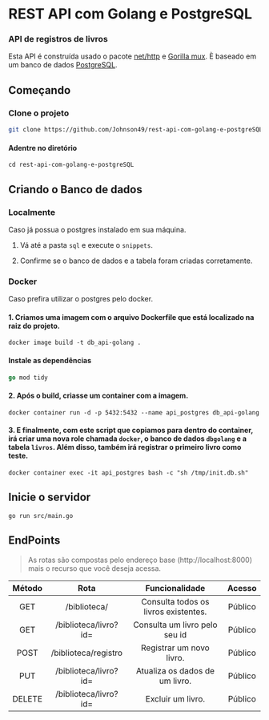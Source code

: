 # REST API com Golang e PostgreSQL


### API de registros de livros

Esta API é construída usado o pacote [net/http](https://pkg.go.dev/net/http) e [Gorilla mux](https://github.com/gorilla/mux). È baseado em um banco de dados [PostgreSQL](https://www.postgresql.org/).

## Começando

### Clone o projeto

```bash
git clone https://github.com/Johnson49/rest-api-com-golang-e-postgreSQL
```

#### Adentre no diretório 
```shell
cd rest-api-com-golang-e-postgreSQL
```


## Criando o Banco de dados

### Localmente

Caso já possua o postgres instalado em sua máquina.

1. Vá até a pasta `sql` e execute o `snippets`.

2. Confirme se o banco de dados e a tabela foram criadas corretamente.

### Docker

Caso prefira utilizar o postgres pelo docker.

#### 1. Criamos uma imagem com o arquivo Dockerfile que está localizado na raiz do projeto.

```shell
docker image build -t db_api-golang .
```

#### Instale as dependências

```go
go mod tidy
```

#### 2. Após o build, criasse um container com a imagem.

```
docker container run -d -p 5432:5432 --name api_postgres db_api-golang
```


#### 3. E finalmente, com este script que copiamos para dentro do container, irá criar uma nova role chamada `docker`, o banco de dados `dbgolang` e a tabela `livros`. Além disso, também irá registrar o primeiro livro como teste.

```
docker container exec -it api_postgres bash -c "sh /tmp/init.db.sh"
```


##  Inicie o servidor 


```
go run src/main.go
```

## EndPoints

> As rotas são compostas pelo endereço base (http://localhost:8000) mais o recurso que você deseja acessa.

|Método|Rota| Funcionalidade| Acesso |
|:-------:|:-----:|:------:|:------:|
|GET | /biblioteca/ | Consulta todos os livros existentes.| Público |
|GET |  /biblioteca/livro?id= | Consulta um livro pelo seu id| Público |
|POST | /biblioteca/registro | Registrar um novo livro. | Público |
| PUT | /biblioteca/livro?id= | Atualiza os dados de um livro.| Público |
| DELETE | /biblioteca/livro?id= |  Excluir um livro. | Público |

